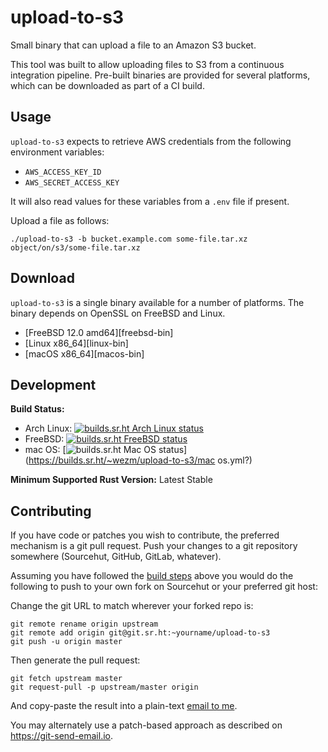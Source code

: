 upload-to-s3
============

Small binary that can upload a file to an Amazon S3 bucket.

This tool was built to allow uploading files to S3 from a continuous
integration pipeline. Pre-built binaries are provided for several platforms,
which can be downloaded as part of a CI build.

Usage
-----

`upload-to-s3` expects to retrieve AWS credentials from the following
environment variables:

* `AWS_ACCESS_KEY_ID`
* `AWS_SECRET_ACCESS_KEY`

It will also read values for these variables from a `.env` file if present.

Upload a file as follows:

    ./upload-to-s3 -b bucket.example.com some-file.tar.xz object/on/s3/some-file.tar.xz

Download
--------

`upload-to-s3` is a single binary available for a number of platforms. The binary
depends on OpenSSL on FreeBSD and Linux.

<!-- http://releases.wezm.net.s3-website-us-east-1.amazonaws.com/ -->

* [FreeBSD 12.0 amd64][freebsd-bin]
* [Linux x86\_64][linux-bin]
* [macOS x86\_64][macos-bin]

<!--
* NetBSD 8.0 x86_64:
* OpenBSD 6.5 x86_64:
* Raspberry Pi:
-->

Development
-----------

**Build Status:**

* Arch Linux: [![builds.sr.ht Arch Linux status](https://builds.sr.ht/~wezm/upload-to-s3/arch.yml.svg)](https://builds.sr.ht/~wezm/upload-to-s3/arch.yml?)
* FreeBSD: [![builds.sr.ht FreeBSD status](https://builds.sr.ht/~wezm/upload-to-s3/freebsd.yml.svg)](https://builds.sr.ht/~wezm/upload-to-s3/freebsd.yml?)
* mac OS: [![builds.sr.ht Mac OS status](https://builds.sr.ht/~wezm/upload-to-s3/mac-os.yml.svg)](https://builds.sr.ht/~wezm/upload-to-s3/mac os.yml?)

**Minimum Supported Rust Version:** Latest Stable

Contributing
------------

If you have code or patches you wish to contribute, the preferred mechanism is
a git pull request. Push your changes to a git repository somewhere (Sourcehut,
GitHub, GitLab, whatever). <!--Ensure that contributions don't break [the
tests](#testing) and add new ones when appropriate.-->

Assuming you have followed the [build steps](#build) above you would do the
following to push to your own fork on Sourcehut or your preferred git host:

Change the git URL to match wherever your forked repo is:

    git remote rename origin upstream
    git remote add origin git@git.sr.ht:~yourname/upload-to-s3
    git push -u origin master

Then generate the pull request:

    git fetch upstream master
    git request-pull -p upstream/master origin

And copy-paste the result into a plain-text [email to me](mailto:wes@wezm.net).

You may alternately use a patch-based approach as described on
<https://git-send-email.io>.

[rustup]: https://www.rust-lang.org/tools/install
